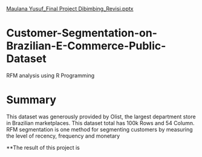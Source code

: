 [Maulana Yusuf_Final Project Dibimbing_Revisi.pptx](https://github.com/maulanaayusuf/Customer-Segmentation-on-Brazilian-E-Commerce-Public-Dataset/files/7142641/Maulana.Yusuf_Final.Project.Dibimbing_Revisi.pptx)
# Customer-Segmentation-on-Brazilian-E-Commerce-Public-Dataset
RFM analysis using R Programming

# Summary
This dataset was generously provided by Olist, the largest department store in Brazilian marketplaces. This dataset total has 100k Rows and 54 Column.
RFM segmentation is one method for segmenting customers by measuring the level of recency, frequency and monetary

**The result of this project is 






